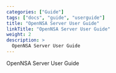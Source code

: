 ```yaml
---
categories: ["Guide"]
tags: ["docs", "guide", "userguide"] 
title: "OpenNSA Server User Guide"
linkTitle: "OpenNSA Server User Guide"
weight: 2
description: >
  OpenNSA Server User Guide
---
```

  OpenNSA Server User Guide


